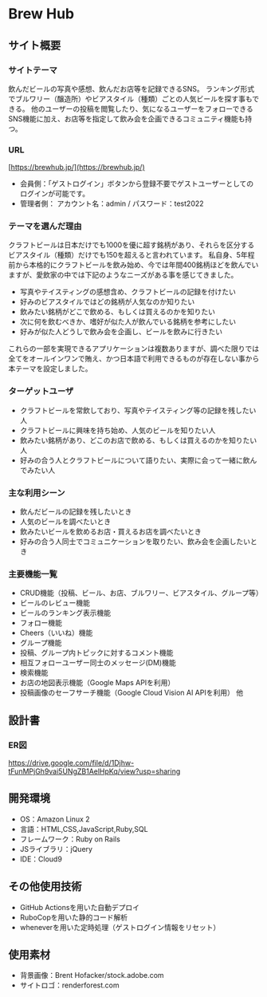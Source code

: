 # Brew Hub

## サイト概要
### サイトテーマ
飲んだビールの写真や感想、飲んだお店等を記録できるSNS。
ランキング形式でブルワリー（醸造所）やビアスタイル（種類）ごとの人気ビールを探す事もできる。
他のユーザーの投稿を閲覧したり、気になるユーザーをフォローできるSNS機能に加え、お店等を指定して飲み会を企画できるコミュニティ機能も持つ。

### URL
[https://brewhub.jp/](https://brewhub.jp/)
- 会員側：「ゲストログイン」ボタンから登録不要でゲストユーザーとしてのログインが可能です。
- 管理者側： アカウント名：admin / パスワード：test2022

### テーマを選んだ理由
クラフトビールは日本だけでも1000を優に超す銘柄があり、それらを区分するビアスタイル（種類）だけでも150を超えると言われています。
私自身、5年程前から本格的にクラフトビールを飲み始め、今では年間400銘柄ほどを飲んでいますが、愛飲家の中では下記のようなニーズがある事を感じてきました。

- 写真やテイスティングの感想含め、クラフトビールの記録を付けたい
- 好みのビアスタイルではどの銘柄が人気なのか知りたい
- 飲みたい銘柄がどこで飲める、もしくは買えるのかを知りたい
- 次に何を飲むべきか、嗜好が似た人が飲んでいる銘柄を参考にしたい
- 好みが似た人どうしで飲み会を企画し、ビールを飲みに行きたい

これらの一部を実現できるアプリケーションは複数ありますが、調べた限りでは全てをオールインワンで賄え、かつ日本語で利用できるものが存在しない事から本テーマを設定しました。

### ターゲットユーザ
- クラフトビールを常飲しており、写真やテイスティング等の記録を残したい人
- クラフトビールに興味を持ち始め、人気のビールを知りたい人
- 飲みたい銘柄があり、どこのお店で飲める、もしくは買えるのかを知りたい人
- 好みの合う人とクラフトビールについて語りたい、実際に会って一緒に飲んでみたい人

### 主な利用シーン
- 飲んだビールの記録を残したいとき
- 人気のビールを調べたいとき
- 飲みたいビールを飲めるお店・買えるお店を調べたいとき
- 好みの合う人同士でコミュニケーションを取りたい、飲み会を企画したいとき

### 主要機能一覧
- CRUD機能（投稿、ビール、お店、ブルワリー、ビアスタイル、グループ等）
- ビールのレビュー機能
- ビールのランキング表示機能
- フォロー機能
- Cheers（いいね）機能
- グループ機能
- 投稿、グループ内トピックに対するコメント機能
- 相互フォローユーザー同士のメッセージ(DM)機能
- 検索機能
- お店の地図表示機能（Google Maps APIを利用）
- 投稿画像のセーフサーチ機能（Google Cloud Vision AI APIを利用）
他

## 設計書
### ER図
https://drive.google.com/file/d/1Djhw-tFunMPjGh9vai5UNgZB1AelHpKq/view?usp=sharing

## 開発環境
- OS：Amazon Linux 2
- 言語：HTML,CSS,JavaScript,Ruby,SQL
- フレームワーク：Ruby on Rails
- JSライブラリ：jQuery
- IDE：Cloud9

## その他使用技術
- GitHub Actionsを用いた自動デプロイ
- RuboCopを用いた静的コード解析
- wheneverを用いた定時処理（ゲストログイン情報をリセット）

## 使用素材
- 背景画像：Brent Hofacker/stock.adobe.com
- サイトロゴ：renderforest.com